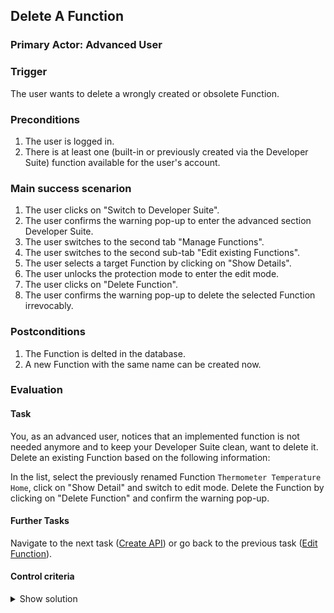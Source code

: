 ## Delete A Function
### Primary Actor: Advanced User

### Trigger
The user wants to delete a wrongly created or obsolete Function.

### Preconditions
1. The user is logged in.
2. There is at least one (built-in or previously created via the Developer Suite) function available for the user's account.

### Main success scenarion
1. The user clicks on "Switch to Developer Suite".
2. The user confirms the warning pop-up to enter the advanced section Developer Suite.
3. The user switches to the second tab "Manage Functions".
4. The user switches to the second sub-tab "Edit existing Functions".
5. The user selects a target Function by clicking on "Show Details".
6. The user unlocks the protection mode to enter the edit mode.
7. The user clicks on "Delete Function".
8. The user confirms the warning pop-up to delete the selected Function irrevocably.

### Postconditions
1. The Function is delted in the database.
2. A new Function with the same name can be created now.

### Evaluation
#### Task
You, as an advanced user, notices that an implemented function is not needed anymore and to keep your Developer Suite clean, want to delete it.
Delete an existing Function based on the following information:

In the list, select the previously renamed Function `Thermometer Temperature Home`, click on "Show Detail" and switch to edit mode.
Delete the Function by clicking on "Delete Function" and confirm the warning pop-up.

#### Further Tasks
Navigate to the next task ([Create API](create_api_usecase.md)) or go back to the previous task ([Edit Function](edit_function_usecase.md)).

#### Control criteria
<details>
<summary>Show solution</summary>
<br>
The Function is removed from the user's account in the database. Thus, it should be not discoverable anymore when searching the available Functions list in "Manage Functions".
</details>
